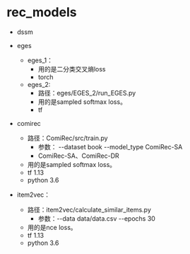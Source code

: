 # rec_models

* dssm
* eges
  * eges_1：
    * 用的是二分类交叉熵loss
    * torch
  * eges_2: 
    * 路径：eges/EGES_2/run_EGES.py
    * 用的是sampled softmax loss。
    * tf
* comirec
  * 路径：ComiRec/src/train.py
    * 参数： --dataset book --model_type ComiRec-SA
    * ComiRec-SA、ComiRec-DR
  * 用的是sampled softmax loss。
  * tf 1.13
  * python 3.6

* item2vec：
  * 路径：item2vec/calculate_similar_items.py
    * 参数：--data data/data.csv --epochs 30
  * 用的是nce loss。
  * tf 1.13
  * python 3.6
